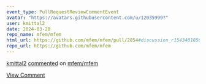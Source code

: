 ```yaml
---
event_type: PullRequestReviewCommentEvent
avatar: "https://avatars.githubusercontent.com/u/12035999?"
user: kmittal2
date: 2024-03-28
repo_name: mfem/mfem
html_url: https://github.com/mfem/mfem/pull/2854#discussion_r1543401856
repo_url: https://github.com/mfem/mfem
---
```


<a href='https://github.com/kmittal2' target='_blank'>kmittal2</a> <a href='https://github.com/mfem/mfem/pull/2854#discussion_r1543401856' target='_blank'>commented</a> on <a href='https://github.com/mfem/mfem' target='_blank'>mfem/mfem</a>

<a href='https://github.com/mfem/mfem/pull/2854#discussion_r1543401856' target='_blank'>View Comment</a>